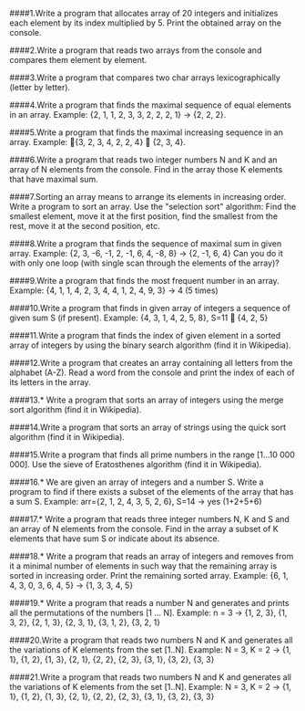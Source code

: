 ####1.Write a program that allocates array of 20 integers and initializes each element by its index multiplied by 5. Print the obtained array on the console.

####2.Write a program that reads two arrays from the console and compares them element by element.

####3.Write a program that compares two char arrays lexicographically (letter by letter).

####4.Write a program that finds the maximal sequence of equal elements in an array.
  	Example: {2, 1, 1, 2, 3, 3, 2, 2, 2, 1} -> {2, 2, 2}.

####5.Write a program that finds the maximal increasing sequence in an array. Example: {3, 2, 3, 4, 2, 2, 4}  {2, 3, 4}.

####6.Write a program that reads two integer numbers N and K and an array of N elements from the console. Find in the array those K elements that have maximal sum.

####7.Sorting an array means to arrange its elements in increasing order. Write a program to sort an array. Use the "selection sort" algorithm: Find the smallest element, move it at the first position, find the smallest from the rest, move it at the second position, etc.

####8.Write a program that finds the sequence of maximal sum in given array. Example:
  {2, 3, -6, -1, 2, -1, 6, 4, -8, 8} -> {2, -1, 6, 4}
	Can you do it with only one loop (with single scan through the elements of the array)?

####9.Write a program that finds the most frequent number in an array. Example:
	{4, 1, 1, 4, 2, 3, 4, 4, 1, 2, 4, 9, 3} -> 4 (5 times)

####10.Write a program that finds in given array of integers a sequence of given sum S (if present). Example:	 {4, 3, 1, 4, 2, 5, 8}, S=11  {4, 2, 5}	

####11.Write a program that finds the index of given element in a sorted array of integers by using the binary search algorithm (find it in Wikipedia).

####12.Write a program that creates an array containing all letters from the alphabet (A-Z). Read a word from the console and print the index of each of its letters in the array.

####13.* Write a program that sorts an array of integers using the merge sort algorithm (find it in Wikipedia).

####14.Write a program that sorts an array of strings using the quick sort algorithm (find it in Wikipedia).

####15.Write a program that finds all prime numbers in the range [1...10 000 000]. Use the sieve of Eratosthenes algorithm (find it in Wikipedia).

####16.* We are given an array of integers and a number S. Write a program to find if there exists a subset of the elements of the array that has a sum S. Example:
  arr={2, 1, 2, 4, 3, 5, 2, 6}, S=14 -> yes (1+2+5+6)

####17.* Write a program that reads three integer numbers N, K and S and an array of N elements from the console. Find in the array a subset of K elements that have sum S or indicate about its absence.

####18.* Write a program that reads an array of integers and removes from it a minimal number of elements in such way that the remaining array is sorted in increasing order. Print the remaining sorted array. Example:
  {6, 1, 4, 3, 0, 3, 6, 4, 5} -> {1, 3, 3, 4, 5}

####19.* Write a program that reads a number N and generates and prints all the permutations of the numbers [1 … N]. Example:
  n = 3 -> {1, 2, 3}, {1, 3, 2}, {2, 1, 3}, {2, 3, 1}, {3, 1, 2}, {3, 2, 1}

####20.Write a program that reads two numbers N and K and generates all the variations of K elements from the set [1..N]. Example:
  N = 3, K = 2 -> {1, 1}, {1, 2}, {1, 3}, {2, 1}, {2, 2}, {2, 3}, {3, 1}, {3, 2}, {3, 3}

####21.Write a program that reads two numbers N and K and generates all the variations of K elements from the set [1..N]. Example:
  N = 3, K = 2 -> {1, 1}, {1, 2}, {1, 3}, {2, 1}, {2, 2}, {2, 3}, {3, 1}, {3, 2}, {3, 3}
